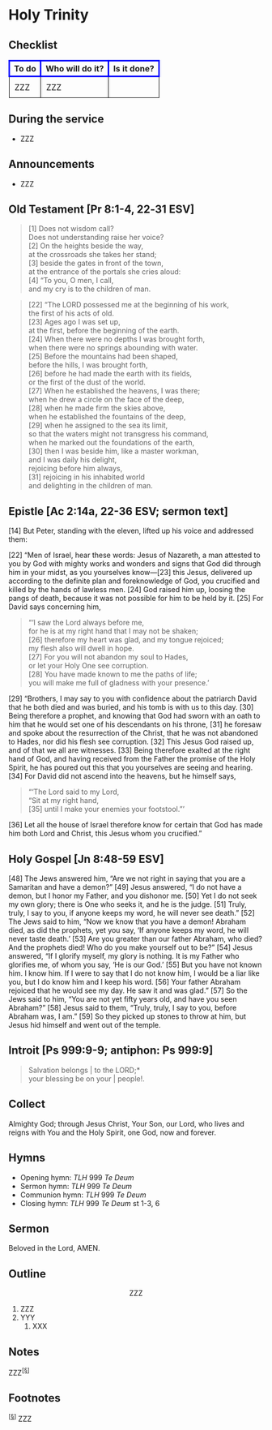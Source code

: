 <head>
<meta charset="utf-8">
<style>
th { text-align: center; font-weight: bold; vertical-align: baseline; border: 3px solid blue; }
td { border: 1px solid black; padding: 10px; }
.h { visibility: hidden; }
</style>
<title>sermon</title>
</head>

# Holy Trinity

## Checklist

<table>
<tr>
<th>To do</th><th>Who will do it?</th><th>Is it done?</th>
</tr>
<tr>
<td>ZZZ</td><td>ZZZ</td><td></td>
</tr>
</table>

## During the service

* ZZZ

## Announcements

* ZZZ

## Old Testament [Pr 8:1-4, 22‑31 ESV]

> [1] Does not wisdom call?  
> Does not understanding raise her voice?  
> [2] On the heights beside the way,  
> at the crossroads she takes her stand;  
> [3] beside the gates in front of the town,  
> at the entrance of the portals she cries aloud:  
> [4] “To you, O men, I call,  
> and my cry is to the children of man.
	
> [22] “The LORD possessed me at the beginning of his work,  
> the first of his acts of old.  
> [23] Ages ago I was set up,  
> at the first, before the beginning of the earth.  
> [24] When there were no depths I was brought forth,  
> when there were no springs abounding with water.  
> [25] Before the mountains had been shaped,  
> before the hills, I was brought forth,  
> [26] before he had made the earth with its fields,  
> or the first of the dust of the world.  
> [27] When he established the heavens, I was there;  
> when he drew a circle on the face of the deep,  
> [28] when he made firm the skies above,  
> when he established the fountains of the deep,  
> [29] when he assigned to the sea its limit,  
> so that the waters might not transgress his command,  
> when he marked out the foundations of the earth,  
> [30] then I was beside him, like a master workman,  
> and I was daily his delight,  
> rejoicing before him always,  
> [31] rejoicing in his inhabited world  
> and delighting in the children of man.
	
## Epistle [Ac 2:14a, 22-36 ESV; sermon text]

[14] But Peter, standing with the eleven, lifted up his voice and addressed them:

[22] “Men of Israel, hear these words: Jesus of Nazareth, a man attested to you by God with mighty works and wonders and signs that God did through him in your midst, as you yourselves know—[23] this Jesus, delivered up according to the definite plan and foreknowledge of God, you crucified and killed by the hands of lawless men. [24] God raised him up, loosing the pangs of death, because it was not possible for him to be held by it. [25] For David says concerning him,

> “‘I saw the Lord always before me,  
> for he is at my right hand that I may not be shaken;  
> [26] therefore my heart was glad, and my tongue rejoiced;  
> my flesh also will dwell in hope.  
> [27] For you will not abandon my soul to Hades,  
> or let your Holy One see corruption.  
> [28] You have made known to me the paths of life;  
> you will make me full of gladness with your presence.’

[29] “Brothers, I may say to you with confidence about the patriarch David that he both died and was buried, and his tomb is with us to this day. [30] Being therefore a prophet, and knowing that God had sworn with an oath to him that he would set one of his descendants on his throne, [31] he foresaw and spoke about the resurrection of the Christ, that he was not abandoned to Hades, nor did his flesh see corruption. [32] This Jesus God raised up, and of that we all are witnesses. [33] Being therefore exalted at the right hand of God, and having received from the Father the promise of the Holy Spirit, he has poured out this that you yourselves are seeing and hearing. [34] For David did not ascend into the heavens, but he himself says,

> “‘The Lord said to my Lord,  
> “Sit at my right hand,  
> [35] 	until I make your enemies your footstool.”’

[36] Let all the house of Israel therefore know for certain that God has made him both Lord and Christ, this Jesus whom you crucified.”

## Holy Gospel [Jn 8:48-59 ESV]

[48] The Jews answered him, “Are we not right in saying that you are a Samaritan and have a demon?” [49] Jesus answered, “I do not have a demon, but I honor my Father, and you dishonor me. [50] Yet I do not seek my own glory; there is One who seeks it, and he is the judge. [51] Truly, truly, I say to you, if anyone keeps my word, he will never see death.” [52] The Jews said to him, “Now we know that you have a demon! Abraham died, as did the prophets, yet you say, ‘If anyone keeps my word, he will never taste death.’ [53] Are you greater than our father Abraham, who died? And the prophets died! Who do you make yourself out to be?” [54] Jesus answered, “If I glorify myself, my glory is nothing. It is my Father who glorifies me, of whom you say, ‘He is our God.’ [55] But you have not known him. I know him. If I were to say that I do not know him, I would be a liar like you, but I do know him and I keep his word. [56] Your father Abraham rejoiced that he would see my day. He saw it and was glad.” [57] So the Jews said to him, “You are not yet fifty years old, and have you seen Abraham?” [58] Jesus said to them, “Truly, truly, I say to you, before Abraham was, I am.” [59] So they picked up stones to throw at him, but Jesus hid himself and went out of the temple.

## Introit [Ps 999:9-9; antiphon: Ps 999:9]

> Salvation belongs | to the LORD;*  
> your blessing be on your | people!.  


## Collect

Almighty God;
through Jesus Christ, Your Son, our Lord, who lives and reigns with You and the Holy Spirit, one God, now and forever.

## Hymns

* Opening hymn: _TLH_ 999 _Te Deum_
* Sermon hymn: _TLH_ 999 _Te Deum_
* Communion hymn: _TLH_ 999 _Te Deum_
* Closing hymn: _TLH_ 999 _Te Deum_ st 1-3, 6

## Sermon

Beloved in the Lord, AMEN.

## Outline

<center>ZZZ</center>

1. ZZZ
1. YYY
    1. XXX

## Notes


ZZZ<sup>[<a name="id0002" href="#ftn.id0002">§</a>]</sup>

## Footnotes

<sup>[<a name="ftn.id0002" href="#id0002">§</a>]</sup>
ZZZ
